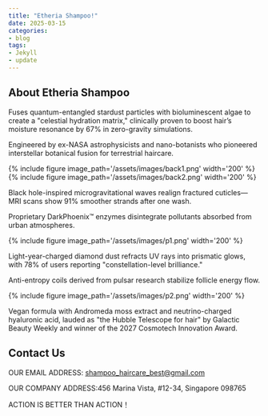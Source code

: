 ```yaml
---
title: "Etheria Shampoo!"
date: 2025-03-15
categories:
- blog
tags:
- Jekyll
- update
---
```


## About Etheria Shampoo

Fuses quantum-entangled stardust particles with bioluminescent algae to create a "celestial hydration matrix," clinically proven to boost hair’s moisture resonance by 67% in zero-gravity simulations.

Engineered by ex-NASA astrophysicists and nano-botanists who pioneered interstellar botanical fusion for terrestrial haircare.

{% include figure image_path='/assets/images/back1.png' width='200' %}
{% include figure image_path='/assets/images/back2.png' width='200' %}

Black hole-inspired microgravitational waves realign fractured cuticles—MRI scans show 91% smoother strands after one wash.

Proprietary DarkPhoenix™ enzymes disintegrate pollutants absorbed from urban atmospheres.

{% include figure image_path='/assets/images/p1.png' width='200' %}

Light-year-charged diamond dust refracts UV rays into prismatic glows, with 78% of users reporting "constellation-level brilliance."

Anti-entropy coils derived from pulsar research stabilize follicle energy flow.

{% include figure image_path='/assets/images/p2.png' width='200' %}

Vegan formula with Andromeda moss extract and neutrino-charged hyaluronic acid, lauded as "the Hubble Telescope for hair" by Galactic Beauty Weekly and winner of the 2027 Cosmotech Innovation Award.

## Contact Us

OUR EMAIL ADDRESS: shampoo_haircare_best@gmail.com

OUR COMPANY ADDRESS:456 Marina Vista, #12-34, Singapore 098765

ACTION IS BETTER THAN ACTION！
